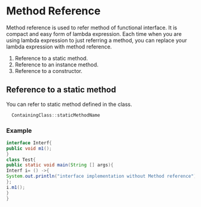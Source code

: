 # Method Reference
Method reference is used to refer method of functional interface. It is compact and easy form of lambda expression. 
Each time when you are using lambda expression to just referring a method, you can replace your lambda expression 
with method reference.

1. Reference to a static method.
2. Reference to an instance method.
3. Reference to a constructor. 

## Reference to a static method
 You can refer to static method defined in the class.
 ```java
   ContainingClass::staticMethodName
```
### Example
```java
interface Interf{
public void m1();
}
class Test{
public static void main(String [] args){
Interf i= () ->{
System.out.println("interface implementation without Method reference");
};
i.m1();
}
}
